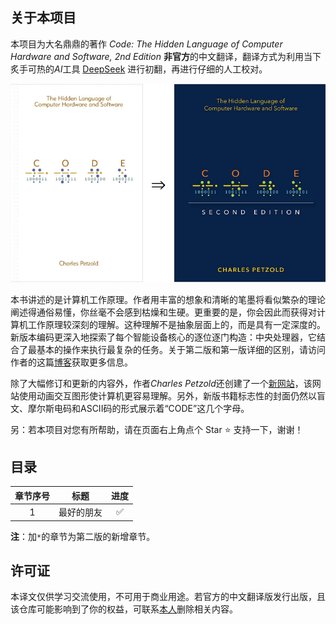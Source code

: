 ## 关于本项目

本项目为大名鼎鼎的著作 *Code: The Hidden Language of Computer Hardware and Software, 2nd Edition* **非官方**的中文翻译，翻译方式为利用当下炙手可热的*AI*工具 [DeepSeek](https://www.deepseek.com/) 进行初翻，再进行仔细的人工校对。

![image-20250223160328936](assets/image-20250223160328936.png)

本书讲述的是计算机工作原理。作者用丰富的想象和清晰的笔墨将看似繁杂的理论阐述得通俗易懂，你丝毫不会感到枯燥和生硬。更重要的是，你会因此而获得对计算机工作原理较深刻的理解。这种理解不是抽象层面上的，而是具有一定深度的。新版本编码更深入地探索了每个智能设备核心的逐位逐门构造：中央处理器，它结合了最基本的操作来执行最复杂的任务。关于第二版和第一版详细的区别，请访问作者的这篇[博客](https://www.charlespetzold.com/blog/2022/09/The-Changes-for-the-2nd-Edition-of-Code.html)获取更多信息。

除了大幅修订和更新的内容外，作者*Charles Petzold*还创建了一个<a href="CodeHiddenLanguage.com">新网站</a>，该网站使用动画交互图形使计算机更容易理解。另外，新版书籍标志性的封面仍然以盲文、摩尔斯电码和ASCII码的形式展示着“CODE”这几个字母。

另：若本项目对您有所帮助，请在页面右上角点个 Star ⭐ 支持一下，谢谢！

## 目录

| 章节序号 |    标题    | 进度 |
| :------: | :--------: | :--: |
|   $1$    | 最好的朋友 |  ✅   |

**注**：加`*`的章节为第二版的新增章节。

## 许可证

本译文仅供学习交流使用，不可用于商业用途。若官方的中文翻译版发行出版，且该仓库可能影响到了你的权益，可联系<a href="mailto:ascendho@outlook.com">本人</a>删除相关内容。


